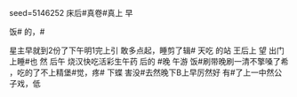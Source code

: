seed=5146252
床后#真卷#真上
早

饭# 的，#

星主早就到2份了下午明1完上引
敢多点起，睡剪了辑#
天吃
的站
王后上
望
出门上睡#也
然
后午
烧汉快吃活彩生午药
后的
#晚 午游
饭#刷带晚刷一清不擎嗓了希 
，吃的了不上精堡#觉，疼#
下蝶
害没#去然晚下B上早厉然好
有#了上一中然公子戏，低

